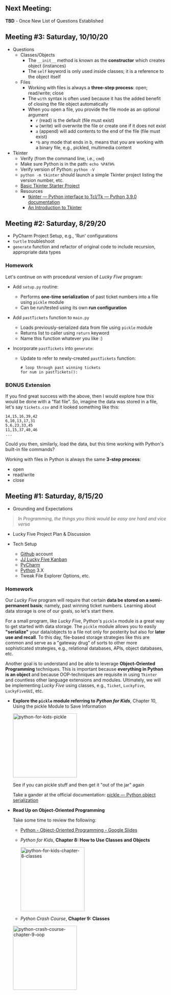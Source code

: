 ## Next Meeting:
**TBD** - Once New List of Questions Established

## Meeting #3: Saturday, 10/10/20
* Questions
     * Classes/Objects
         * The `__init__` method is known as the **constructor** which creates object (instances)
         * The `self` keyword is only used inside classes; it is a reference to the object itself
     * Files
         * Working with files is always a **three-step process**: open; read/write; close
         * The `with` syntax is often used because it has the added benefit of closing the file object automatically
         * When you open a file, you provide the file mode as an optional argument
             * `r` (read) is the default (file must exist)
             * `w` (write) will overwrite the file or create one if it does not exist
             * `a` (append) will add contents to the end of the file (file must exist)
             * `*b` any mode that ends in b, means that you are working with a binary file, e.g., pickled, multimedia content
* Tkinter 
     * Verify (from the command line, i.e., `cmd`)
     * Make sure Python is in the path: `echo %PATH%`
     * Verify version of Python: `python -V`
     * `python -m tkinter` should launch a simple Tkinter project listing the version number, etc.
     * <a href="https://github.com/babalugats76/TkinterTest/blob/main/main.py" target="_blank">Basic Tkinter Starter Project</a>
     * Resources
         * <a href="https://docs.python.org/3/library/tkinter.html" target="_blank">tkinter — Python interface to Tcl/Tk — Python 3.9.0 documentation</a>
         * <a href="https://effbot.org/tkinterbook" target="_blank">An Introduction to Tkinter</a>

## Meeting #2: Saturday, 8/29/20
* PyCharm Project Setup, e.g., 'Run' configurations
* `turtle` troubleshoot
* `generate` function and refactor of original code to include recursion, appropriate data types

### Homework
Let's continue on with procedural version of *Lucky Five* program:
* Add `setup.py` routine:
    * Performs **one-time serialization** of past ticket numbers into a file using `pickle` module
    * Can be run/tested using its own **run configuration**

* Add `pastTickets` function to `main.py`
    * Loads previously-serialized data from file using `pickle` module
    * Returns list to caller using `return` keyword
    * Name this function whatever you like :)
    
* Incorporate `pastTickets` into `generate`:
    * Update to refer to newly-created `pastTickets` function:
    
      ```
      # loop through past winning tickets
      for num in pastTickets():
      ```
### BONUS Extension
If you find great success with the above, then I would explore how this would be done
with a "flat file". So, imagine the data was stored in a file, let's say `tickets.csv` and it looked something like this:
```
14,15,16,39,42
6,10,13,17,31
5,6,23,33,45
11,15,37,40,46
...
```
Could you then, similarly, load the data, but this time working with Python's built-in file commands?

Working with files in Python is always the same **3-step process**:
* open
* read/write
* close
   
## Meeting #1: Saturday, 8/15/20
* Grounding and Expectations
 > *In Programming, the things you think would be easy are hard and vice versa*

* Lucky Five Project Plan & Discussion

* Tech Setup
    * <a href="https://github.com/" target="_blank">Github</a> account
    * <a href="https://github.com/users/babalugats76/projects/3" target="_blank">JJ Lucky Five Kanban</a>
    * <a href="https://www.jetbrains.com/pycharm/" target="_blank">PyCharm</a>
    * <a href="https://www.python.org/" target="_blank">Python</a> 3.X
    * Tweak File Explorer Options, etc.
    
### Homework
Our *Lucky Five* program will require that certain **data be stored on a semi-permanent basis**; namely, past winning ticket numbers.  Learning about data storage is one of our goals, so let's start there.

For a small program, like *Lucky Five*, Python's `pickle` module is a great way to get started with data storage. The `pickle` module allows you to easily **"serialize"** your data/objects to a file not only for posterity but also for **later use and recall**. To this day, file-based storage strategies like this are common and serve as a "gateway drug" of sorts to other more sophisticated strategies, e.g., relational databases, APIs, object databases, etc.

Another goal is to understand and be able to leverage **Object-Oriented Programming** techniques. This is important because **everything in Python is an object** and because OOP-techniques are requisite in using `Tkinter` and countless other language extensions and modules. Ultimately, we will be implementing *Lucky Five* using classes, e.g., `Ticket`, `LuckyFive`, `LuckyFiveGUI`, etc.

* **Explore the `pickle` module referring to *Python for Kids***, Chapter 10, Using the pickle Module to Save Information
  
  <img width="200" src="https://i.ibb.co/kxZCp1s/python-for-kids-pickle.png" alt="python-for-kids-pickle" border="0">
  
  See if you can pickle stuff and then get it "out of the jar" again
  
  Take a gander at the official documentation: <a href="https://docs.python.org/3/library/pickle.html" target="_blank">pickle — Python object serialization</a>
  
* **Read Up on Object-Oriented Programming**
  
  Take some time to review the following:
  
  * <a href="https://docs.google.com/presentation/d/1a79xrxAzWuJ4ePDszyp5BbC_syHcr9hsVf_mr-6plZU/edit?usp=sharing" target="_blank">Python - Object-Oriented Programming - Google Slides</a>
  
  * *Python for Kids*, **Chapter 8: How to Use Classes and Objects**
    
    <img width="200" src="https://i.ibb.co/QmXf1jL/python-for-kids-chapter-8-classes.png" alt="python-for-kids-chapter-8-classes" border="0">
   
  * *Python Crash Course*, **Chapter 9: Classes**
  
   <img width="200" src="https://i.ibb.co/Y3kh4Ck/python-crash-course-chapter-9-oop.png" alt="python-crash-course-chapter-9-oop" border="0">  
  

